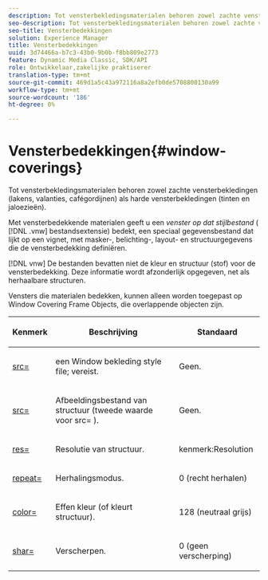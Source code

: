 ```yaml
---
description: Tot vensterbekledingsmaterialen behoren zowel zachte vensterbekledingen (lakens, valanties, cafégordijnen) als harde vensterbekledingen (tinten en jaloezieën).
seo-description: Tot vensterbekledingsmaterialen behoren zowel zachte vensterbekledingen (lakens, valanties, cafégordijnen) als harde vensterbekledingen (tinten en jaloezieën).
seo-title: Vensterbedekkingen
solution: Experience Manager
title: Vensterbedekkingen
uuid: 3d74466a-b7c3-43b0-9b0b-f8bb809e2773
feature: Dynamic Media Classic, SDK/API
role: Ontwikkelaar,zakelijke praktiserer
translation-type: tm+mt
source-git-commit: 469d1a5c43a972116a8a2efb0de5708800130a99
workflow-type: tm+mt
source-wordcount: '186'
ht-degree: 0%

---
```



# Vensterbedekkingen{#window-coverings}

Tot vensterbekledingsmaterialen behoren zowel zachte vensterbekledingen (lakens, valanties, cafégordijnen) als harde vensterbekledingen (tinten en jaloezieën).

Met vensterbedekkende materialen geeft u een *venster op dat stijlbestand* ( [!DNL .vnw] bestandsextensie) bedekt, een speciaal gegevensbestand dat lijkt op een vignet, met masker-, belichting-, layout- en structuurgegevens die de vensterbedekking definiëren.

[!DNL vnw] De bestanden bevatten niet de kleur en structuur (stof) voor de vensterbedekking. Deze informatie wordt afzonderlijk opgegeven, net als herhaalbare structuren.

Vensters die materialen bedekken, kunnen alleen worden toegepast op Window Covering Frame Objects, die overlappende objecten zijn.

<table id="table_545865B054E84592BDAEDA57DBFAE9B3"> 
 <thead> 
  <tr> 
   <th colname="col1" class="entry"> <p>Kenmerk </p> </th> 
   <th colname="col2" class="entry"> <p>Beschrijving </p> </th> 
   <th colname="col3" class="entry"> <p>Standaard </p> </th> 
  </tr> 
 </thead>
 <tbody> 
  <tr> 
   <td colname="col1"> <p> <a href="../../../../../../ir-api/http-protocol/image-rendering-api-ref/c-ir-http-protocol-ref/c-ir-http-protocol-command-reference/r-ir-src.md#reference-62c98abad22149d68d405ed6aaff8272" type="reference" format="dita" scope="local"> <span class="codeph"> src=  </span> </a> </p> </td> 
   <td colname="col2"> <p>een Window bekleding style file; vereist. </p> </td> 
   <td colname="col3"> <p>Geen. </p> </td> 
  </tr> 
  <tr> 
   <td colname="col1"> <p> <a href="../../../../../../ir-api/http-protocol/image-rendering-api-ref/c-ir-http-protocol-ref/c-ir-http-protocol-command-reference/r-ir-src.md#reference-62c98abad22149d68d405ed6aaff8272" type="reference" format="dita" scope="local"> <span class="codeph"> src=  </span> </a> </p> </td> 
   <td colname="col2"> <p>Afbeeldingsbestand van structuur (tweede waarde voor <span class="codeph"> src= </span>). </p> </td> 
   <td colname="col3"> <p>Geen. </p> </td> 
  </tr> 
  <tr> 
   <td colname="col1"> <p> <a href="../../../../../../ir-api/http-protocol/image-rendering-api-ref/c-ir-http-protocol-ref/c-ir-http-protocol-command-reference/r-ir-res.md#reference-0ad9de8887144c83a6db97b4994f7c04" type="reference" format="dita" scope="local"> <span class="codeph"> res=  </span> </a> </p> </td> 
   <td colname="col2"> <p>Resolutie van structuur. </p> </td> 
   <td colname="col3"> <p> <span class="codeph"> kenmerk:Resolution  </span> </p> </td> 
  </tr> 
  <tr> 
   <td colname="col1"> <p> <a href="../../../../../../ir-api/http-protocol/image-rendering-api-ref/c-ir-http-protocol-ref/c-ir-http-protocol-command-reference/r-ir-http-repeat.md#reference-37749da8233f42599ecf4731055fb7d8" type="reference" format="dita" scope="local"> <span class="codeph"> repeat=  </span> </a> </p> </td> 
   <td colname="col2"> <p>Herhalingsmodus. </p> </td> 
   <td colname="col3"> <p>0 (recht herhalen) </p> </td> 
  </tr> 
  <tr> 
   <td colname="col1"> <p> <a href="../../../../../../ir-api/http-protocol/image-rendering-api-ref/c-ir-http-protocol-ref/c-ir-http-protocol-command-reference/r-ir-http-color.md#reference-ea3cba9edfe94dbab86d8f123a9ed0aa" type="reference" format="dita" scope="local"> <span class="codeph"> color=  </span> </a> </p> </td> 
   <td colname="col2"> <p>Effen kleur (of kleurt structuur). </p> </td> 
   <td colname="col3"> <p>128 (neutraal grijs) </p> </td> 
  </tr> 
  <tr> 
   <td colname="col1"> <p> <a href="../../../../../../ir-api/http-protocol/image-rendering-api-ref/c-ir-http-protocol-ref/c-ir-http-protocol-command-reference/r-ir-http-sharp.md#reference-acdd87f6b5de4e3a85e5d3c03022a35a" type="reference" format="dita" scope="local"> <span class="codeph"> shar=  </span> </a> </p> </td> 
   <td colname="col2"> <p>Verscherpen. </p> </td> 
   <td colname="col3"> <p>0 (geen verscherping) </p> </td> 
  </tr> 
 </tbody> 
</table>

